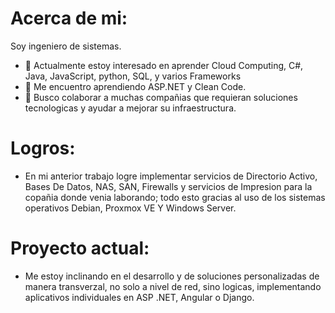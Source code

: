 # Acerca de mi:

Soy ingeniero de sistemas.

- 👀 Actualmente estoy interesado en aprender Cloud Computing, C#, Java, JavaScript, python, SQL, y varios Frameworks
- 🌱 Me encuentro aprendiendo ASP.NET y Clean Code.
- 💞️ Busco colaborar a muchas compañias que requieran soluciones tecnologicas y ayudar a mejorar su infraestructura.

# Logros:
- En mi anterior trabajo logre implementar servicios de Directorio Activo, Bases De Datos, NAS, SAN, Firewalls y servicios de Impresion para la copañia donde venia laborando; todo esto gracias al uso de los sistemas operativos Debian, Proxmox VE Y Windows Server.

# Proyecto actual:
- Me estoy inclinando en el desarrollo y de soluciones personalizadas de manera transverzal, no solo a nivel de red, sino logicas, implementando aplicativos individuales en ASP .NET, Angular o Django.
